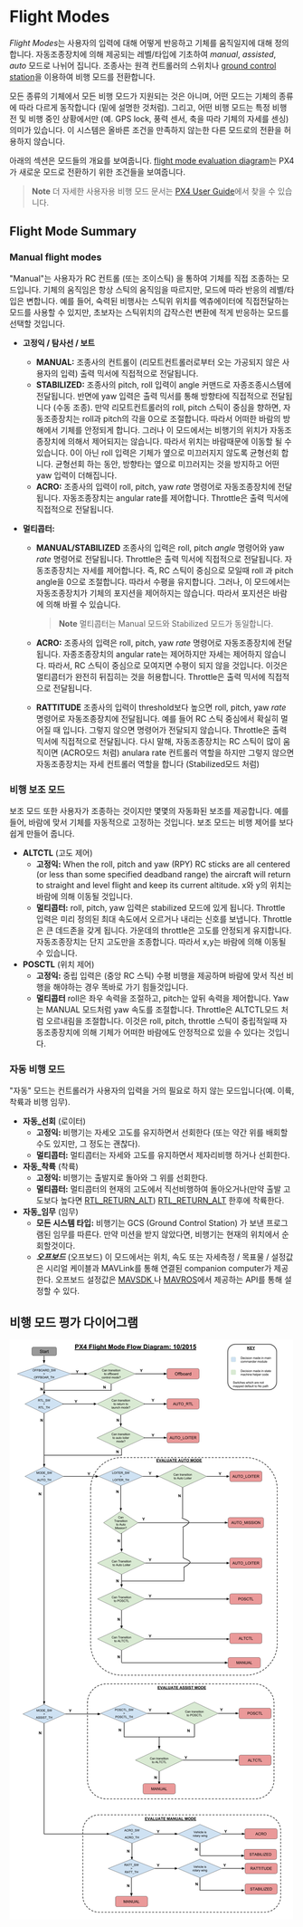 # Flight Modes

*Flight Modes*는 사용자의 입력에 대해 어떻게 반응하고 기체를 움직일지에 대해 정의 합니다. 자동조종장치에 의해 제공되는 레벨/타입에 기초하여 *manual*, *assisted*, *auto* 모드로 나뉘어 집니다. 조종사는 원격 컨트롤러의 스위치나 [ground control station](../qgc/README.md)을 이용하여 비행 모드를 전환합니다.

모든 종류의 기체에서 모든 비행 모드가 지원되는 것은 아니며, 어떤 모드는 기체의 종류에 따라 다르게 동작합니다 (밑에 설명한 것처럼). 그리고, 어떤 비행 모드는 특정 비행 전 및 비행 중인 상황에서만 (예. GPS lock, 풍력 센서, 축을 따라 기체의 자세를 센싱) 의미가 있습니다. 이 시스템은 올바른 조건을 만족하지 않는한 다른 모드로의 전환을 허용하지 않습니다.

아래의 섹션은 모드들의 개요를 보여줍니다. [flight mode evaluation diagram](#flight-mode-evaluation-diagram)는 PX4가 새로운 모드로 전환하기 위한 조건들을 보여줍니다.

> **Note** 더 자세한 사용자용 비행 모드 문서는 [PX4 User Guide](https://docs.px4.io/master/en/flight_modes/)에서 찾을 수 있습니다.

## Flight Mode Summary

### Manual flight modes

"Manual"는 사용자가 RC 컨트롤 (또는 조이스틱) 을 통하여 기체를 직접 조종하는 모드입니다. 기체의 움직임은 항상 스틱의 움직임을 따르지만, 모드에 따라 반응의 레벨/타입은 변합니다. 예를 들어, 숙력된 비행사는 스틱위 위치를 엑츄에이터에 직접전달하는 모드를 사용할 수 있지만, 초보자는 스틱위치의 갑작스런 변환에 적게 반응하는 모드를 선택할 것입니다.

* **고정익 / 탐사선 / 보트**
  
  * **MANUAL:** 조종사의 컨트롤이 (리모트컨트롤러로부터 오는 가공되지 않은 사용자의 입력) 출력 믹서에 직접적으로 전달됩니다.
  * **STABILIZED:** 조종사의 pitch, roll 입력이 angle 커맨드로 자종조종시스템에 전달됩니다. 반면에 yaw 입력은 출력 믹서를 통해 방향타에 직접적으로 전달됩니다 (수동 조종). 만약 리모트컨트롤러의 roll, pitch 스틱이 중심을 향하면, 자동조종장치는 roll과 pitch의 각을 0으로 조절합니다. 따라서 어떠한 바람의 방해에서 기체를 안정되게 합니다. 그러나 이 모드에서는 비행기의 위치가 자동조종장치에 의해서 제어되지는 않습니다. 따라서 위치는 바람때문에 이동할 될 수 있습니다. 0이 아닌 roll 입력은 기체가 옆으로 미끄러지지 않도록 균형선회 합니다. 균형선회 하는 동안, 방향타는 옆으로 미끄러지는 것을 방지하고 어떤 yaw 입력이 더해집니다.
  * **ACRO:** 조종사의 입력이 roll, pitch, yaw *rate* 명령어로 자동조종장치에 전달됩니다. 자동조종장치는 angular rate를 제어합니다. Throttle은 출력 믹서에 직접적으로 전달됩니다.

* **멀티콥터:**
  
  * **MANUAL/STABILIZED** 조종사의 입력은 roll, pitch *angle* 명령어와 yaw *rate* 명령어로 전달됩니다. Throttle은 출력 믹서에 직접적으로 전달됩니다. 자동조종장치는 자세를 제어합니다. 즉, RC 스틱이 중심으로 모일때 roll 과 pitch angle을 0으로 조절합니다. 따라서 수평을 유지합니다. 그러나, 이 모드에서는 자동조종장치가 기체의 포지션을 제어하지는 않습니다. 따라서 포지션은 바람에 의해 바뀔 수 있습니다.
    
    > **Note** 멀티콥터는 Manual 모드와 Stabilized 모드가 동일합니다.
  
  * **ACRO:** 조종사의 입력은 roll, pitch, yaw *rate* 명령어로 자동조종장치에 전달됩니다. 자종조종장치의 angular rate는 제어하지만 자세는 제어하지 않습니다. 따라서, RC 스틱이 중심으로 모여지면 수평이 되지 않을 것입니다. 이것은 멀티콥터가 완전히 뒤집히는 것을 허용합니다. Throttle은 출력 믹서에 직접적으로 전달됩니다.
  
  * **RATTITUDE** 조종사의 입력이 threshold보다 높으면 roll, pitch, yaw *rate* 명령어로 자동조종장치에 전달됩니다. 예를 들어 RC 스틱 중심에서 확실히 멀어질 때 입니다. 그렇지 않으면 명령어가 전달되지 않습니다. Throttle은 출력 믹서에 직접적으로 전달됩니다. 다시 말해, 자동조종장치는 RC 스틱이 많이 움직이면 (ACRO모드 처럼) anulara rate 컨트롤러 역할을 하지만 그렇지 않으면 자동조종장치는 자세 컨트롤러 역할을 합니다 (Stabilized모드 처럼)

### 비행 보조 모드

보조 모드 또한 사용자가 조종하는 것이지만 몇몇의 자동화된 보조를 제공합니다. 예를 들어, 바람에 맞서 기체를 자동적으로 고정하는 것입니다. 보조 모드는 비행 제어를 보다 쉽게 만들어 줍니다.

* **ALTCTL** (고도 제어) 
  * **고정익:** When the roll, pitch and yaw (RPY) RC sticks are all centered (or less than some specified deadband range) the aircraft will return to straight and level flight and keep its current altitude. x와 y의 위치는 바람에 의해 이동될 것입니다.
  * **멀티콥터:** roll, pitch, yaw 입력은 stabilized 모드에 있게 됩니다. Throttle 입력은 미리 정의된 최대 속도에서 오르거나 내리는 신호를 보냅니다. Throttle은 큰 데드존을 갖게 됩니다. 가운데의 throttle은 고도를 안정되게 유지합니다. 자동조종장치는 단지 고도만을 조종합니다. 따라서 x,y는 바람에 의해 이동될 수 있습니다.
* **POSCTL** (위치 제어) 
  * **고정익:** 중립 입력은 (중앙 RC 스틱) 수평 비행을 제공하며 바람에 맞서 직선 비행을 해야하는 경우 똑바로 가기 힘들것입니다.
  * **멀티콥터** roll은 좌우 속력을 조절하고, pitch는 앞뒤 속력을 제어합니다. Yaw 는 MANUAL 모드처럼 yaw 속도를 조절합니다. Throttle은 ALTCTL모드 처럼 오르내림을 조절합니다. 이것은 roll, pitch, throttle 스틱이 중립적일때 자동조종장치에 의해 기체가 어떠한 바람에도 안정적으로 있을 수 있다는 것입니다.

### 자동 비행 모드

"자동" 모드는 컨트롤러가 사용자의 입력을 거의 필요로 하지 않는 모드입니다(예. 이륙, 착륙과 비행 임무).

* **자동_선회** (로이터) 
  * **고정익:** 비행기는 자세오 고도를 유지하면서 선회한다 (또는 약간 위를 배회할 수도 있지만, 그 정도는 괜찮다). 
  * **멀티콥터:** 멀티콥터는 자세와 고도를 유지하면서 제자리비행 하거나 선회한다.
* **자동_착륙** (착륙) 
  * **고정익:** 비행기는 출발지로 돌아와 그 위를 선회한다. 
  * **멀티콥터:** 멀티콥터의 현재의 고도에서 직선비행하여 돌아오거나(만약 출발 고도보다 높다면 [RTL_RETURN_ALT](../advanced/parameter_reference.md#RTL_RETURN_ALT)) [RTL_RETURN_ALT](../advanced/parameter_reference.md#RTL_RETURN_ALT) 한후에 착륙한다.
* **자동_임무** (임무) 
  * **모든 시스템 타입:** 비행기는 GCS (Ground Control Station) 가 보낸 프로그램된 임무를 따른다. 만약 미션을 받지 않았다면, 비행기는 현재의 위치에서 순회할것이다.
  * ***오프보드*** (오프보드) 이 모드에서는 위치, 속도 또는 자세측정 / 목표물 / 설정값은 시리얼 케이블과 MAVLink를 통해 연결된 companion computer가 제공한다. 오프보드 설정값은 [ MAVSDK ](http://mavsdk.mavlink.io) 나 [MAVROS](https://github.com/mavlink/mavros)에서 제공하는 API를 통해 설정할 수 있다.

## 비행 모드 평가 다이어그램

![명령 흐름 다이어그램.](../../assets/diagrams/commander-flow-diagram.png)